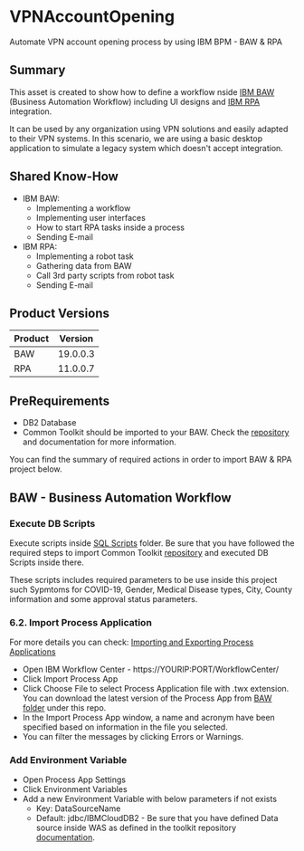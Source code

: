 # VPNAccountOpening
Automate VPN account opening process by using IBM BPM - BAW &amp; RPA

## Summary

This asset is created to show how to define a workflow nside [IBM BAW](https://www.ibm.com/products/business-automation-workflow) (Business Automation Workflow) including UI designs and [IBM RPA](https://www.ibm.com/automation/rpa) integration. 

It can be used by any organization using VPN solutions and easily adapted to their VPN systems. In this scenario, we are using a basic desktop application to simulate a legacy system which doesn't accept integration. 

## Shared Know-How
 * IBM BAW:
    * Implementing a workflow
    * Implementing user interfaces 
    * How to start RPA tasks inside a process
    * Sending E-mail
  * IBM RPA:
    * Implementing a robot task
    * Gathering data from BAW
    * Call 3rd party scripts from robot task
    * Sending E-mail


## Product Versions
| Product       | Version       | 
| ------------- |:-------------:| 
| BAW       | 19.0.0.3		|	 
| RPA    |  11.0.0.7    |

##  PreRequirements
* DB2 Database
* Common Toolkit should be imported to your BAW. Check the [repository](https://github.com/DBA-Turkiye/BAWCommonToolkit) and documentation for more information. 

You can find the summary of required actions in order to import BAW & RPA project below. 
## BAW - Business Automation Workflow
### Execute DB Scripts
Execute scripts inside [SQL Scripts](https://github.com/DBA-Turkiye/VPNAccountOpening/tree/master/SQLScripts) folder. Be sure that you have followed the required steps to import Common Toolkit [repository](https://github.com/DBA-Turkiye/BAWCommonToolkit) and executed DB Scripts inside there.

These scripts includes required parameters to be use inside this project such Sypmtoms for COVID-19, Gender, Medical Disease types, City, County information and some approval status parameters. 

###  6.2. <a name='ImportProcessApplication'></a> Import Process Application

For more details you can check: [Importing and Exporting Process Applications](https://www.ibm.com/support/knowledgecenter/SS8JB4/com.ibm.wbpm.admin.doc/topics/managing_process_applications_E.html)

* Open IBM Workflow Center - https://YOURIP:PORT/WorkflowCenter/
* Click Import Process App
* Click Choose File to select Process Application file with .twx extension. You can download the latest version of the Process App from [BAW folder](https://github.com/DBA-Turkiye/VPNAccountOpening/tree/master/BAW) under this repo.  
* In the Import Process App window, a name and acronym have been specified based on information in the file you selected.
* You can filter the messages by clicking Errors or Warnings.

###  Add Environment Variable

* Open Process App Settings
* Click Environment Variables
* Add a new Environment Variable with below parameters if not exists
  * Key: DataSourceName
  * Default: jdbc/IBMCloudDB2 - Be sure that you have defined Data source inside WAS as defined in the toolkit repository [documentation](https://github.com/DBA-Turkiye/BAWCommonToolkit#define-jdbc-resource-on-was).


